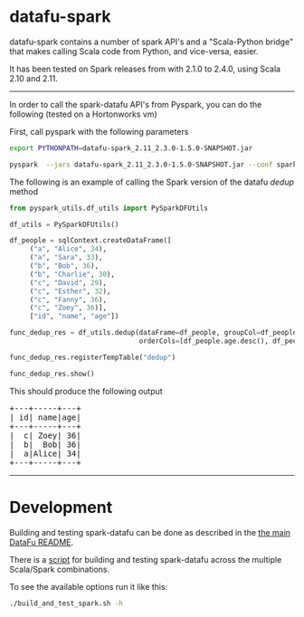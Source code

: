 # datafu-spark

datafu-spark contains a number of spark API's and a "Scala-Python bridge" that makes calling Scala code from Python, and vice-versa, easier.

It has been tested on Spark releases from with 2.1.0 to 2.4.0, using Scala 2.10 and 2.11.

-----------

In order to call the spark-datafu API's from Pyspark, you can do the following (tested on a Hortonworks vm)

First, call pyspark with the following parameters

```bash
export PYTHONPATH=datafu-spark_2.11_2.3.0-1.5.0-SNAPSHOT.jar

pyspark  --jars datafu-spark_2.11_2.3.0-1.5.0-SNAPSHOT.jar --conf spark.executorEnv.PYTHONPATH=datafu-spark_2.11_2.3.0-1.5.0-SNAPSHOT.jar
```

The following is an example of calling the Spark version of the datafu _dedup_ method

```python
from pyspark_utils.df_utils import PySparkDFUtils

df_utils = PySparkDFUtils()

df_people = sqlContext.createDataFrame([
     ("a", "Alice", 34),
     ("a", "Sara", 33),
     ("b", "Bob", 36),
     ("b", "Charlie", 30),
     ("c", "David", 29),
     ("c", "Esther", 32),
     ("c", "Fanny", 36),
     ("c", "Zoey", 36)],
     ["id", "name", "age"])

func_dedup_res = df_utils.dedup(dataFrame=df_people, groupCol=df_people.id,
                                orderCols=[df_people.age.desc(), df_people.name.desc()])

func_dedup_res.registerTempTable("dedup")

func_dedup_res.show()
```

This should produce the following output

<pre>
+---+-----+---+
| id| name|age|
+---+-----+---+
|  c| Zoey| 36|
|  b|  Bob| 36|
|  a|Alice| 34|
+---+-----+---+
</pre>

-----------

# Development

Building and testing spark-datafu can be done as described in the [the main DataFu README](https://github.com/apache/datafu/blob/master/README.md#developers).

There is a [script](https://github.com/apache/datafu/tree/spark-tmp/datafu-spark/build_and_test_spark.sh) for building and testing spark-datafu across the multiple Scala/Spark combinations.

To see the available options run it like this:

```bash
./build_and_test_spark.sh -h
```


